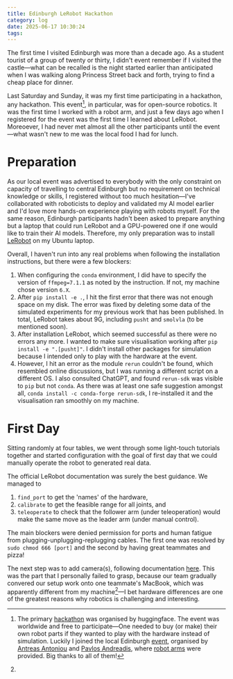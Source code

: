 ```yaml
---
title: Edinburgh LeRobot Hackathon
category: log
date: 2025-06-17 10:30:24
tags:
---
```

The first time I visited Edinburgh was more than a decade ago. As a student tourist of a group of twenty or thirty, I didn't event remember if I visited the castle—what can be recalled is the night started earlier than anticipated when I was walking along Princess Street back and forth, trying to find a cheap place for dinner.

Last Saturday and Sunday, it was my first time participating in a hackathon, any hackathon. This event[^1], in particular, was for open-source robotics. It was the first time I worked with a robot arm, and just a few days ago when I registered for the event was the first time I learned about LeRobot. Moreoever, I had never met almost all the other participants until the event—what wasn't new to me was the local food I had for lunch.

[^1]: The primary [hackathon](https://huggingface.co/LeRobot-worldwide-hackathon) was organised by huggingface. The event was worldwide and free to participate—One needed to buy (or make) their own robot parts if they wanted to play with the hardware instead of simulation. Luckily I joined the local Edinburgh [event](https://lerobot-edinburgh.com/), organised by [Antreas Antoniou](http://antreas.io/) and [Pavlos Andreadis](https://people.inf.ed.ac.uk/Pavlos_Andreadis.html), where [robot arms](https://github.com/TheRobotStudio/SO-ARM100) were provided. Big thanks to all of them!

# Preparation
As our local event was advertised to everybody with the only constraint on capacity of travelling to central Edinburgh but no requirement on technical knowledge or skills, I registered without too much hesitation—I've collaborated with roboticists to deploy and validated my AI model earlier and I'd love more hands-on experience playing with robots myself. For the same reason, Edinburgh participants hadn't been asked to prepare anything but a laptop that could run LeRobot and a GPU-powered one if one would like to train their AI models. Therefore, my only preparation was to install [LeRobot](https://github.com/huggingface/lerobot) on my Ubuntu laptop.

Overall, I haven't run into any real problems when following the installation instructions, but there were a few blockers:
1. When configuring the `conda` environment, I did have to specify the version of `ffmpeg=7.1.1` as noted by the instruction. If not, my machine chose version `6.X`.
2. After `pip install -e .`, I hit the first error that there was not enough space on my disk. The error was fixed by deleting some data of the simulated experiments for my previous work that has been published. In total, LeRobot takes about 9G, including `pusht` and `smolvla` (to be mentioned soon).
3. After installation LeRobot, which seemed successful as there were no errors any more. I wanted to make sure visualisation working after `pip install -e ".[pusht]"`. I didn't install other packages for simulation because I intended only to play with the hardware at the event.
4. However, I hit an error as the module `rerun` couldn't be found, which resembled online discussions, but I was running a different script on a different OS. I also consulted ChatGPT, and found `rerun-sdk` was visible to `pip` but not `conda`. As there was at least one safe suggestion amongst all, `conda install -c conda-forge rerun-sdk`, I re-installed it and the visualisation ran smoothly on my machine.

# First Day
Sitting randomly at four tables, we went through some light-touch tutorials together and started configuration with the goal of first day that we could manually operate the robot to generated real data.

The official LeRobot documentation was surely the best guidance. We managed to
1. `find_port` to get the 'names' of the hardware,
2. `calibrate` to get the feasible range for all joints, and 
3. `teleoperate` to check that the follower arm (under teleoperation) would make the same move as the leader arm (under manual control).

The main blockers were denied permission for ports and human fatigue from plugging-unplugging-replugging cables. The first one was resolved by `sudo chmod 666 [port]` and the second by having great teammates and pizza!

The next step was to add camera(s), following documentation [here](https://huggingface.co/docs/lerobot/cameras). This was the part that I personally failed to grasp, because our team gradually convered our setup work onto one teammate's MacBook, which was apparently different from my machine[^2]—I bet hardware differences are one of the greatest reasons why robotics is challenging and interesting.

[^2]:
